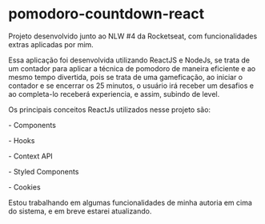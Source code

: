 # pomodoro-countdown-react
Projeto desenvolvido junto ao NLW #4 da Rocketseat, com funcionalidades extras aplicadas por mim.

Essa aplicação foi desenvolvida utilizando ReactJS e NodeJs, se trata de um contador para aplicar a técnica de pomodoro de maneira eficiente
e ao mesmo tempo divertida, pois se trata de uma gameficação, ao iniciar o contador e se encerrar os 25 minutos, o usuário irá receber
um desafios e ao completa-lo receberá experiencia, e assim, subindo de level.

Os principais conceitos ReactJs utilizados nesse projeto são:

<p>- Components</p>
<p>- Hooks</p>
<p>- Context API</p>
<p>- Styled Components</p>
<p>- Cookies</p>

Estou trabalhando em algumas funcionalidades de minha autoria em cima do sistema, e em breve estarei atualizando.
